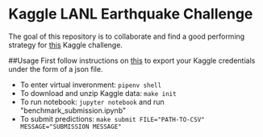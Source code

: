 # Kaggle LANL Earthquake Challenge

The goal of this repository is to collaborate and find a good performing strategy for [this](https://www.kaggle.com/c/LANL-Earthquake-Prediction/overview) Kaggle challenge.

##Usage
First follow instructions on [this](https://github.com/Kaggle/kaggle-api#api-credentials) to export your Kaggle credentials under the form of a json file.
- To enter virtual inveronment: ```pipenv shell```
- To download and unzip Kaggle data: ```make init```
- To run notebook: ```jupyter notebook``` and run "benchmark_submission.ipynb"
- To submit predictions: ```make submit FILE="PATH-TO-CSV" MESSAGE="SUBMISSION MESSAGE"```

 